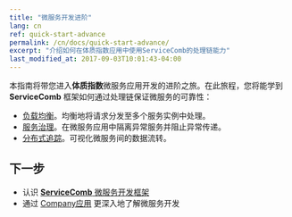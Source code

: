 ```yaml
---
title: "微服务开发进阶"
lang: cn
ref: quick-start-advance
permalink: /cn/docs/quick-start-advance/
excerpt: "介绍如何在体质指数应用中使用ServiceComb的处理链能力"
last_modified_at: 2017-09-03T10:01:43-04:00
---
```


本指南将带您进入**体质指数**微服务应用开发的进阶之旅。在此旅程，您将能学到 **ServiceComb** 框架如何通过处理链保证微服务的可靠性：
* [负载均衡](/cn/docs/quick-start-advance/load-balance/)。均衡地将请求分发至多个服务实例中处理。
* [服务治理](/cn/docs/quick-start-advance/service-management/)。在微服务应用中隔离异常服务并阻止异常传递。
* [分布式追踪](/cn/docs/quick-start-advance/distributed-tracing)。可视化微服务间的数据流转。


## 下一步

* 认识 [**ServiceComb** 微服务开发框架](http://servicecomb.io/cn/users/user-guide/)
* 通过 [Company应用](http://servicecomb.io/cn/docs/linuxcon-workshop-demo/) 更深入地了解微服务开发
